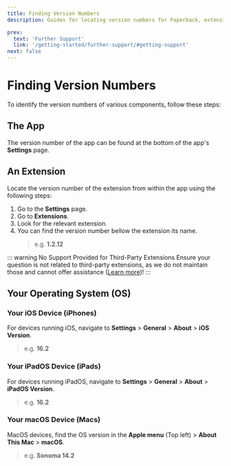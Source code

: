 ```yaml
---
title: Finding Version Numbers
description: Guides for locating version numbers for Paperback, extensions and operating systems.

prev:
  text: 'Further Support'
  link: '/getting-started/further-support/#getting-support'
next: false
---
```


# Finding Version Numbers

To identify the version numbers of various components, follow these steps:

## The App

The version number of the app can be found at the bottom of the app's **Settings** page.

## An Extension

Locate the version number of the extension from within the app using the following steps:

1. Go to the **Settings** page.
2. Go to **Extensions**.
3. Look for the relevant extension.
4. You can find the version number bellow the extension its name.
   > e.g. **1.2.12**

::: warning No Support Provided for Third-Party Extensions
Ensure your question is not related to third-party extensions, as we do not maintain those and cannot offer assistance ([Learn more](/getting-started/adding-content/third-party-extensions))!
:::

## Your Operating System (OS)

### Your iOS Device (iPhones)

For devices running iOS, navigate to **Settings** > **General** > **About** > **iOS Version**.

> e.g. **16.2**

### Your iPadOS Device (iPads)

For devices running iPadOS, navigate to **Settings** > **General** > **About** > **iPadOS Version**.

> e.g. **16.2**

### Your macOS Device (Macs)

MacOS devices, find the OS version in the **Apple menu** (Top left) > **About This Mac** > **macOS**.

> e.g. **Sonoma 14.2**
